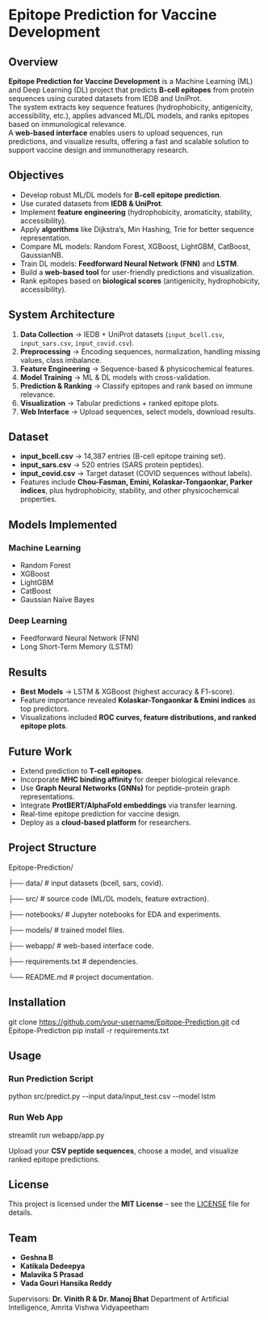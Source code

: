 # Epitope Prediction for Vaccine Development

## Overview
**Epitope Prediction for Vaccine Development** is a Machine Learning (ML) and Deep Learning (DL) project that predicts **B-cell epitopes** from protein sequences using curated datasets from IEDB and UniProt.  
The system extracts key sequence features (hydrophobicity, antigenicity, accessibility, etc.), applies advanced ML/DL models, and ranks epitopes based on immunological relevance.  
A **web-based interface** enables users to upload sequences, run predictions, and visualize results, offering a fast and scalable solution to support vaccine design and immunotherapy research.  

## Objectives
- Develop robust ML/DL models for **B-cell epitope prediction**.  
- Use curated datasets from **IEDB & UniProt**.  
- Implement **feature engineering** (hydrophobicity, aromaticity, stability, accessibility).  
- Apply **algorithms** like Dijkstra’s, Min Hashing, Trie for better sequence representation.  
- Compare ML models: Random Forest, XGBoost, LightGBM, CatBoost, GaussianNB.  
- Train DL models: **Feedforward Neural Network (FNN)** and **LSTM**.  
- Build a **web-based tool** for user-friendly predictions and visualization.  
- Rank epitopes based on **biological scores** (antigenicity, hydrophobicity, accessibility).  

## System Architecture
1. **Data Collection** → IEDB + UniProt datasets (`input_bcell.csv`, `input_sars.csv`, `input_covid.csv`).  
2. **Preprocessing** → Encoding sequences, normalization, handling missing values, class imbalance.  
3. **Feature Engineering** → Sequence-based & physicochemical features.  
4. **Model Training** → ML & DL models with cross-validation.  
5. **Prediction & Ranking** → Classify epitopes and rank based on immune relevance.  
6. **Visualization** → Tabular predictions + ranked epitope plots.  
7. **Web Interface** → Upload sequences, select models, download results.  

## Dataset
- **input_bcell.csv** → 14,387 entries (B-cell epitope training set).  
- **input_sars.csv** → 520 entries (SARS protein peptides).  
- **input_covid.csv** → Target dataset (COVID sequences without labels).  
- Features include **Chou-Fasman, Emini, Kolaskar-Tongaonkar, Parker indices**, plus hydrophobicity, stability, and other physicochemical properties.
  
## Models Implemented
### Machine Learning
- Random Forest  
- XGBoost  
- LightGBM  
- CatBoost  
- Gaussian Naïve Bayes  

### Deep Learning
- Feedforward Neural Network (FNN)  
- Long Short-Term Memory (LSTM)  

## Results
- **Best Models** → LSTM & XGBoost (highest accuracy & F1-score).  
- Feature importance revealed **Kolaskar-Tongaonkar & Emini indices** as top predictors.  
- Visualizations included **ROC curves, feature distributions, and ranked epitope plots**.  

## Future Work
- Extend prediction to **T-cell epitopes**.  
- Incorporate **MHC binding affinity** for deeper biological relevance.  
- Use **Graph Neural Networks (GNNs)** for peptide-protein graph representations.  
- Integrate **ProtBERT/AlphaFold embeddings** via transfer learning.  
- Real-time epitope prediction for vaccine design.  
- Deploy as a **cloud-based platform** for researchers.  

## Project Structure

Epitope-Prediction/

├── data/                # input datasets (bcell, sars, covid).

├── src/                 # source code (ML/DL models, feature extraction).

├── notebooks/           # Jupyter notebooks for EDA and experiments.

├── models/              # trained model files.

├── webapp/              # web-based interface code.

├── requirements.txt     # dependencies.

└── README.md            # project documentation.

## Installation

git clone https://github.com/your-username/Epitope-Prediction.git
cd Epitope-Prediction
pip install -r requirements.txt

## Usage

### Run Prediction Script

python src/predict.py --input data/input_test.csv --model lstm

### Run Web App

streamlit run webapp/app.py


Upload your **CSV peptide sequences**, choose a model, and visualize ranked epitope predictions.

## License

This project is licensed under the **MIT License** – see the [LICENSE](LICENSE) file for details.


## Team

* **Geshna B**
* **Katikala Dedeepya**
* **Malavika S Prasad**
* **Vada Gouri Hansika Reddy**

Supervisors: **Dr. Vinith R & Dr. Manoj Bhat**
Department of Artificial Intelligence, Amrita Vishwa Vidyapeetham

